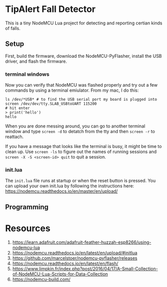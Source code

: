 # TipAlert Fall Detector

This is a tiny NodeMCU Lua project for detecting and reporting certian kinds of falls.

## Setup
First, build the firmware, download the NodeMCU-PyFlasher, install the USB driver, and flash the firmware.

### terminal windows
Now you can verify that NodeMCU was flashed properly and try out a few commands by using a terminal emiulator. From my mac, I do this:

    ls /dev/*USB* # to find the USB serial port my board is plugged into
    screen /dev/dev/tty.SLAB_USBtoUART 115200
    # hit enter
    > print('hello')
    hello

When you are done messing around, you can go to another terminal window and type `screen -d` to detatch from the tty and then `screen -r` to reattach.

If you have a message that looks like the terminal is busy, it might be time to clean up. Use `screen -ls` to figure out the names of running sessions and `screen -X -S <screen-id> quit` to quit a session.

### init.lua
The `init.lua` file runs at startup or when the reset button is pressed. You can upload your own init.lua by following the instructions here: https://nodemcu.readthedocs.io/en/master/en/upload/



## Programming

Resources
=========

1. https://learn.adafruit.com/adafruit-feather-huzzah-esp8266/using-nodemcu-lua
2. https://nodemcu.readthedocs.io/en/latest/en/upload/#initlua
3. https://github.com/marcelstoer/nodemcu-pyflasher/releases
4. https://nodemcu.readthedocs.io/en/latest/en/flash/
5. https://www.limpkin.fr/index.php?post/2016/04/17/A-Small-Collection-of-NodeMCU-Lua-Scripts-for-Data-Collection
6. https://nodemcu-build.com/


